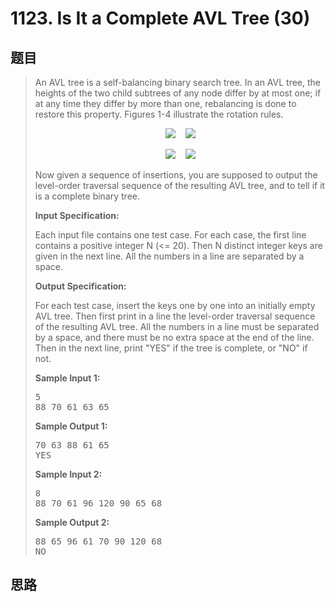 <h1>1123. Is It a Complete AVL Tree (30)</h1>

## 题目

> <div id="problemContent">
> <p>An AVL tree is a self-balancing binary search tree.  In an AVL tree, the heights of the two child subtrees of any node differ by at most one; if at any time they differ by more than one, rebalancing is done to restore this property.  Figures 1-4 illustrate the rotation rules.</p>
> <center><img src="http://nos.patest.cn/mr_ohesevgnyny.jpg"/>    <img src="http://nos.patest.cn/mr_ohesfdbkaep.jpg"/></center>
> <p></p>
> <center><img src="http://nos.patest.cn/mr_oheseymzi13.jpg"/>    <img src="http://nos.patest.cn/mr_ohesfjddti2.jpg"/></center>
> <p>Now given a sequence of insertions, you are supposed to output the level-order traversal sequence of the resulting AVL tree, and to tell if it is a complete binary tree.</p>
> <p><b>
> Input Specification:
> </b></p>
> <p>Each input file contains one test case.  For each case, the first line contains a positive integer N (&lt;= 20).  Then N distinct integer keys are given in the next line.  All the numbers in a line are separated by a space.</p>
> <p><b>
> Output Specification:
> </b></p>
> <p>For each test case, insert the keys one by one into an initially empty AVL tree.  Then first print in a line the level-order traversal sequence of the resulting AVL tree.  All the numbers in a line must be separated by a space, and there must be no extra space at the end of the line.  Then in the next line, print "YES" if the tree is complete, or "NO" if not.
> </p>
> <b>Sample Input 1:</b><pre>
> 5
> 88 70 61 63 65
> </pre>
> <b>Sample Output 1:</b><pre>
> 70 63 88 61 65
> YES
> </pre>
> <b>Sample Input 2:</b><pre>
> 8
> 88 70 61 96 120 90 65 68
> </pre>
> <b>Sample Output 2:</b><pre>
> 88 65 96 61 70 90 120 68
> NO
> </pre>
> </div>

## 思路

